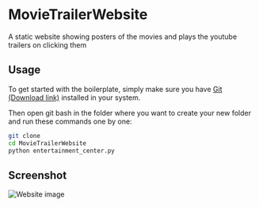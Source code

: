 # MovieTrailerWebsite
A static website showing posters of the movies and plays the youtube trailers on clicking them


## Usage

To get started with the boilerplate, simply make sure you have [Git (Download link)](https://git-scm.com/downloads)  installed in your system.

Then open git bash in the folder where you want to create your new folder and run these commands one by one:


```sh
git clone 
cd MovieTrailerWebsite
python entertainment_center.py
```

## Screenshot
<img src="" alt="Website image">
